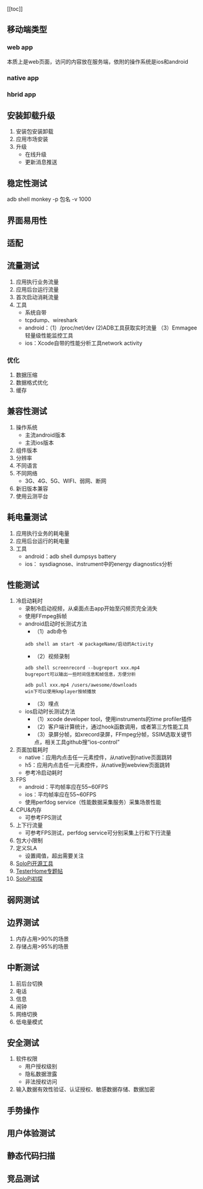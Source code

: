 [[toc]]
## 移动端类型
### web app
本质上是web页面，访问的内容放在服务端，依附的操作系统是ios和android
### native app
### hbrid app
## 安装卸载升级
1. 安装包安装卸载
2. 应用市场安装
3. 升级
	- 在线升级
	- 更新消息推送
## 稳定性测试
adb shell monkey -p 包名 -v 1000
## 界面易用性
## 适配
## 流量测试
1. 应用执行业务流量
2. 应用后台运行流量
3. 首次启动消耗流量
4. 工具
	- 系统自带
	- tcpdump、wireshark
	- android：（1）/proc/net/dev (2)ADB工具获取实时流量 （3）Emmagee轻量级性能监控工具
	- ios：Xcode自带的性能分析工具network activity
### 优化
1. 数据压缩
2. 数据格式优化
3. 缓存
## 兼容性测试
1. 操作系统
	- 主流android版本
	- 主流ios版本
2. 组件版本
3. 分辨率
4. 不同语言
5. 不同网络
	- 3G、4G、5G、WIFI、弱网、断网
6. 新旧版本兼容
7. 使用云测平台
## 耗电量测试
1. 应用执行业务的耗电量
2. 应用后台运行的耗电量
3. 工具
	- android：adb shell dumpsys battery
	- ios： sysdiagnose、instrument中的energy diagnostics分析
## 性能测试
1. 冷启动耗时
	- 录制冷启动视频，从桌面点击app开始至闪频页完全消失
	- 使用FFmpeg拆帧
	- android启动时长测试方法
		- （1）adb命令
		```shell script
		adb shell am start -W packageName/启动的Activity
		```
		- （2）视频录制
		```shell script
		adb shell screenrecord --bugreport xxx.mp4
		bugreport可以输出一些时间信息和帧信息，方便分析
		
		adb pull xxx.mp4 /users/awesome/downloads
		win下可以使用kmplayer按帧播放
		```
		- （3）埋点
	- ios启动时长测试方法
		- （1）xcode developer tool，使用instruments的time profiler插件
		- （2）客户端计算统计，通过hook函数调用，或者第三方性能工具
		- （3）录屏分帧，如xrecord录屏，FFmpeg分帧，SSIM选取关键节点，相关工具github搜“ios-control”
2. 页面加载耗时
	- native：应用内点击任一元素控件，从native到native页面跳转
	- h5：应用内点击任一元素控件，从native到webview页面跳转
	- 参考冷启动耗时
3. FPS
	- android：平均帧率应在55~60FPS
	- ios：平均帧率应在55~60FPS
	- 使用perfdog service（性能数据采集服务）采集场景性能
4. CPU&内存
	- 可参考FPS测试
5. 上下行流量
	- 可参考FPS测试，perfdog service可分别采集上行和下行流量
6. 包大小限制
7. 定义SLA
	- 设置阈值，超出需要关注
8. [SoloPi开源工具](https://github.com/alipay/SoloPi/wiki/Performance)
9. [TesterHome专题帖](https://testerhome.com/topics/33190)
10. [SoloPi初探](https://zhuanlan.zhihu.com/p/89496084)
## 弱网测试

## 边界测试
1. 内存占用>90%的场景
2. 存储占用>95%的场景
## 中断测试
1. 前后台切换
2. 电话
3. 信息
4. 闹钟
5. 网络切换
6. 低电量模式
## 安全测试
1. 软件权限
	- 用户授权级别
	- 隐私数据泄露
	- 非法授权访问
3. 输入数据有效性验证、认证授权、敏感数据存储、数据加密
## 手势操作
## 用户体验测试
## 静态代码扫描
## 竞品测试